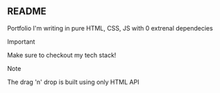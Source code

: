 ## README

Portfolio I'm writing in pure HTML, CSS, JS with 0 extrenal dependecies 

> [!IMPORTANT]
> Make sure to checkout my tech stack!

> [!NOTE]
> The drag 'n' drop is built using only HTML API



